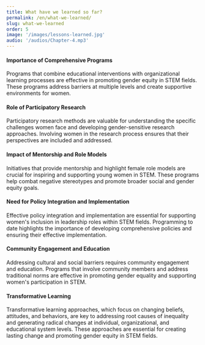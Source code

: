 ```yaml
---
title: What have we learned so far?
permalink: /en/what-we-learned/
slug: what-we-learned
order: 5
image: '/images/lessons-learned.jpg'
audio: '/audios/Chapter-4.mp3'
---
```


#### Importance of Comprehensive Programs
Programs that combine educational interventions with organizational learning processes are effective in promoting gender equity in STEM fields. These programs address barriers at multiple levels and create supportive environments for women.

#### Role of Participatory Research
Participatory research methods are valuable for understanding the specific challenges women face and developing gender-sensitive research approaches. Involving women in the research process ensures that their perspectives are included and addressed.

#### Impact of Mentorship and Role Models
Initiatives that provide mentorship and highlight female role models are crucial for inspiring and supporting young women in STEM. These programs help combat negative stereotypes and promote broader social and gender equity goals.

#### Need for Policy Integration and Implementation
Effective policy integration and implementation are essential for supporting women's inclusion in leadership roles within STEM fields. Programming to date highlights the importance of developing comprehensive policies and ensuring their effective implementation.

#### Community Engagement and Education
Addressing cultural and social barriers requires community engagement and education. Programs that involve community members and address traditional norms are effective in promoting gender equality and supporting women's participation in STEM.

#### Transformative Learning
Transformative learning approaches, which focus on changing beliefs, attitudes, and behaviors, are key to addressing root causes of inequality and generating radical changes at individual, organizational, and educational system levels. These approaches are essential for creating lasting change and promoting gender equity in STEM fields.
